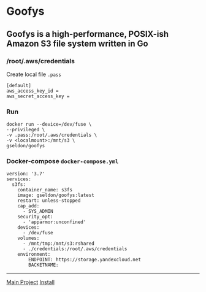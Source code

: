 # Goofys
## Goofys is a high-performance, POSIX-ish Amazon S3 file system written in Go


### /root/.aws/credentials

Create local file ```.pass```

```
[default]
aws_access_key_id = 
aws_secret_access_key = 
```


### Run

```
docker run --device=/dev/fuse \
--privileged \
-v .pass:/root/.aws/credentials \
-v <localmount>:/mnt/s3 \
gseldon/goofys
```

### Docker-compose ```docker-compose.yml```

```docker
version: '3.7'
services:
  s3fs:
    container_name: s3fs
    image: gseldon/goofys:latest
    restart: unless-stopped
    cap_add:
      - SYS_ADMIN
    security_opt:
      - 'apparmor:unconfined'
    devices:
      - /dev/fuse
    volumes:
      - /mnt/tmp:/mnt/s3:rshared
      - ./credentials:/root/.aws/credentials
    environment:
        ENDPOINT: https://storage.yandexcloud.net
        BACKETNAME: 
```



---
[Main Project](https://github.com/kahing/goofys)
[Install](https://github.com/kahing/goofys/issues/527#issuecomment-673909445)